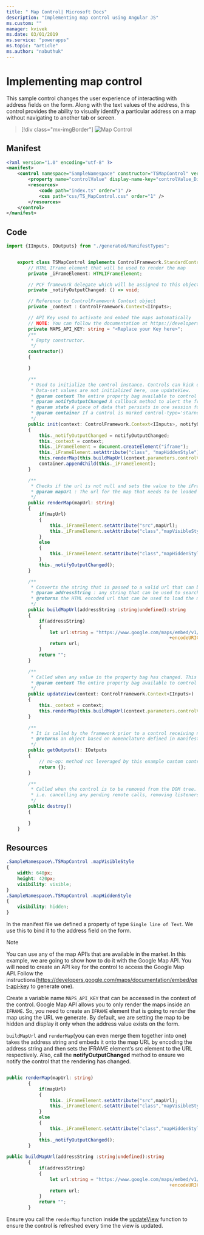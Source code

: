 ```yaml
---
title: " Map Control| Microsoft Docs" 
description: "Implementing map control using Angular JS" 
ms.custom: ""
manager: kvivek
ms.date: 03/01/2019
ms.service: "powerapps"
ms.topic: "article"
ms.author: "nabuthuk" 
---
```


# Implementing map control

This sample control changes the user experience of interacting with address fields on the form. Along with the text values of the address, this control provides the ability to visually identify a particular address on a map without navigating to another tab or screen. 

> [!div class="mx-imgBorder"]
> ![Map Control](../media/map-control.png "Map Control")

## Manifest

```xml
<?xml version="1.0" encoding="utf-8" ?>
<manifest>
	<control namespace="SampleNamespace" constructor="TSMapControl" version="1.0.0" display-name-key="TS_MapControl_Display_Key" description-key="TS_MapControl_Desc_Key" control-type="standard">
		<property name="controlValue" display-name-key="controlValue_Display_Key" description-key="controlValue_Desc_Key" of-type="SingleLine.Text" usage="bound" required="true" />
		<resources>
			<code path="index.ts" order="1" />
			<css path="css/TS_MapControl.css" order="1" />
		</resources>
	</control>
</manifest>
```

## Code 

```TypeScript
import {IInputs, IOutputs} from "./generated/ManifestTypes";


    export class TSMapControl implements ControlFramework.StandardControl<IInputs, IOutputs> {
        // HTML IFrame element that will be used to render the map
        private _iFrameElement: HTMLIFrameElement;

        // PCF framework delegate which will be assigned to this object which would be called whenever any update happens. 
        private _notifyOutputChanged: () => void;

        // Reference to ControlFramework Context object
        private _context : ControlFramework.Context<IInputs>;

		// API Key used to activate and embed the maps automatically
		// NOTE: You can follow the documentation at https://developers.google.com/maps/documentation/embed/get-api-key to generate your own API Key
        private MAPS_API_KEY: string = "<Replace your Key here>";
        /**
		 * Empty constructor.
		 */
		constructor()
		{

        }

		/**
		 * Used to initialize the control instance. Controls can kick off remote server calls and other initialization actions here.
		 * Data-set values are not initialized here, use updateView.
		 * @param context The entire property bag available to control via Context Object; It contains values as set up by the customizer mapped to property names defined in the manifest, as well as utility functions.
		 * @param notifyOutputChanged A callback method to alert the framework that the control has new outputs ready to be retrieved asynchronously.
		 * @param state A piece of data that persists in one session for a single user. Can be set at any point in a controls life cycle by calling 'setControlState' in the Mode interface.
		 * @param container If a control is marked control-type='starndard', it will receive an empty div element within which it can render its content.
		 */
        public init(context: ControlFramework.Context<IInputs>, notifyOutputChanged: () => void, state: ControlFramework.Dictionary, container:HTMLDivElement)
        {
            this._notifyOutputChanged = notifyOutputChanged;
            this._context = context;
            this._iFrameElement = document.createElement("iframe");
            this._iFrameElement.setAttribute("class", "mapHiddenStyle");
            this.renderMap(this.buildMapUrl(context.parameters.controlValue.formatted));
            container.appendChild(this._iFrameElement);
        }

        /**
		 * Checks if the url is not null and sets the value to the iFrame source to be loaded inside it and then notifies the ContorlFramework that the output has changed
		 * @param mapUrl : The url for the map that needs to be loaded inside the iFrame.
		 */
        public renderMap(mapUrl: string)
        {
            if(mapUrl)
            {
                this._iFrameElement.setAttribute("src",mapUrl);
                this._iFrameElement.setAttribute("class","mapVisibleStyle");
            }
            else
            {
                this._iFrameElement.setAttribute("class","mapHiddenStyle");
            }
            this._notifyOutputChanged();
        }

        /**
		 * Converts the string that is passed to a valid url that can be used to render the map for the location
		 * @param addressString : any string that can be used to search for a location in maps
         * @returns the HTML encoded url that can be used to load the map if the addressString is non empty string
		 */
        public buildMapUrl(addressString :string|undefined):string
        {
            if(addressString)
            {
                let url:string = "https://www.google.com/maps/embed/v1/place?key="+this.MAPS_API_KEY+"&q="
                                                            +encodeURIComponent(addressString);
                return url;
            }
            return "";
        }

		/**
		 * Called when any value in the property bag has changed. This includes field values, data-sets, global values such as container height and width, offline status, control metadata values such as label, visible, etc.
		 * @param context The entire property bag available to control via Context Object; It contains values as set up by the customizer mapped to names defined in the manifest, as well as utility functions
		 */
        public updateView(context: ControlFramework.Context<IInputs>)
        {
            this._context = context;
            this.renderMap(this.buildMapUrl(context.parameters.controlValue.formatted));
        }

		/** 
		 * It is called by the framework prior to a control receiving new data. 
		 * @returns an object based on nomenclature defined in manifest, expecting object[s] for property marked as “bound” or “output”
		 */
        public getOutputs(): IOutputs
        {
            // no-op: method not leveraged by this example custom control
            return {};
        }

		/** 
 		 * Called when the control is to be removed from the DOM tree. Controls should use this call for cleanup.
		 * i.e. cancelling any pending remote calls, removing listeners, etc.
		 */
        public destroy()
        {
          
        }
    }
```

## Resources

```css
.SampleNamespace\.TSMapControl .mapVisibleStyle
{
	width: 640px;
	height: 420px; 
	visibility: visible;
}	
.SampleNamespace\.TSMapControl .mapHiddenStyle
{
	visibility: hidden;
}
```

In the manifest file we defined a property of type `Single line of Text`. We use this to bind it to the address field on the form.  
> [!NOTE]
> You can use any of the map API’s that are available in the market. In this example, we are going to show how to do it with the Google Map API. 
You will need to create an API key for the control to access the Google Map API. Follow the instructions(https://developers.google.com/maps/documentation/embed/get-api-key to generate one).

Create a variable name `MAPS_API_KEY` that can be accessed in the context of the control. 
Google Map API allows you to only render the maps inside an `IFRAME`. So, you need to create an `IFRAME` element that is going to render the map using the URL we generate. 
By default, we are setting the map to be hidden and display it only when the address value exists on the form. 

`buildMapUrl` and `renderMap`(you can even merge them together into one) takes the address string and embeds it onto the map URL by encoding the address string and then sets the IFRAME element’s src element to the URL respectively. Also, call the **notifyOutputChanged** method to ensure we notify the control that the rendering has changed. 
 
```TypeScript

public renderMap(mapUrl: string)
        {
            if(mapUrl)
            {
                this._iFrameElement.setAttribute("src",mapUrl);
                this._iFrameElement.setAttribute("class","mapVisibleStyle");
            }
            else
            {
                this._iFrameElement.setAttribute("class","mapHiddenStyle");
            }
            this._notifyOutputChanged();
        } 
 
public buildMapUrl(addressString :string|undefined):string
        {
            if(addressString)
            {
                let url:string = "https://www.google.com/maps/embed/v1/place?key="+this.MAPS_API_KEY+"&q="
                                                            +encodeURIComponent(addressString);
                return url;
            }
            return "";
        }
```

Ensure you call the `renderMap` function inside the [updateView](../reference/control/updateview.md) function to ensure the control is refreshed every time the view is updated. 


 
